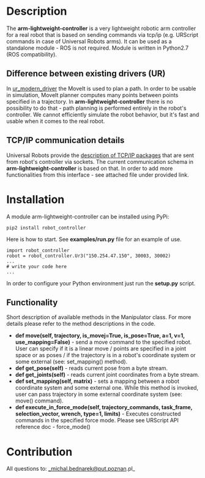 # Description
The **arm-lightweight-controller** is a very lightweight robotic arm controller for a real robot that is 
based on sending commands via tcp/ip (e.g. URScript commands in case of Universal Robots arms). 
It can be used as a standalone module - ROS is not required. Module is written in Python2.7 (ROS compatibility).

## Difference between existing drivers (UR)
In [ur_modern_driver](https://github.com/ros-industrial/ur_modern_driver) the MoveIt
is used to plan a path. In order to be usable in simulation, MoveIt planner 
computes many points between points specified in a trajectory. In **arm-lightweight-controller**
there is no possibility to do that - path planning is performed entirely 
in the robot's controller. We cannot efficiently simulate the robot behavior, but it's fast and usable
when it comes to the real robot.

## TCP/IP communication details
Universal Robots provide the [description of TCP/IP packages](https://www.universal-robots.com/how-tos-and-faqs/how-to/ur-how-tos/remote-control-via-tcpip-16496/) that are sent from robot's controller via sockets. The current communication schema in **arm-lightweight-controller** is based on that. In order to add more functionalities from this interface - see attached file under provided link.

# Installation
A module arm-lightweight-controller can be installed using PyPi:

```
pip2 install robot_controller
```

Here is how to start. See **examples/run.py** file for an example of use.
```
import robot_controller
robot = robot_controller.Ur3("150.254.47.150", 30003, 30002)
...
# write your code here
...
```

In order to configure your Python environment just run the **setup.py** script.

## Functionality
Short description of available methods in the Manipulator class. For more details
please refer to the method descriptions in the code.
* **def move(self, trajectory, is_movej=True, is_pose=True, a=1, v=1, use_mapping=False)** - send 
a move command to the specified robot. User can specify if it is a 
linear move / points are specified in a joint space or as poses / if the trajectory is in a robot's
coordinate system or some external (see: set_mapping() method).
* **def get_pose(self)** - reads current pose from a byte stream.
* **def get_joints(self)** - reads current joint coordinates from a byte stream.
* **def set_mapping(self, matrix)** - sets a mapping between a robot coordinate 
system and some external one. While this method is invoked, user can pass trajectory in some external 
coordinate system (see: move() command).
* **def execute_in_force_mode(self, trajectory_commands, task_frame, selection_vector, wrench, type=1, limits)** - 
Executes constructed commands in the specified force mode. Please see URScript API reference doc - force_mode()

# Contribution
All questions to: _michal.bednarek@put.poznan.pl_
